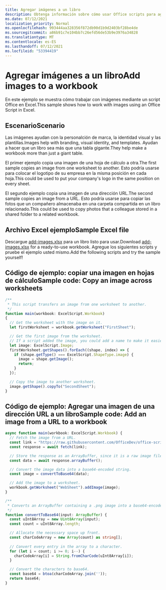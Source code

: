 ```yaml
---
title: Agregar imágenes a un libro
description: Obtenga información sobre cómo usar Office scripts para agregar una imagen a un libro y copiarla entre hojas.
ms.date: 07/12/2021
localization_priority: Normal
ms.openlocfilehash: 993444aa328356f872db90d1b9d2403bf28be4de
ms.sourcegitcommit: a86b91c7e104bb7c26efd56de53b9e3976a34828
ms.translationtype: MT
ms.contentlocale: es-ES
ms.lasthandoff: 07/12/2021
ms.locfileid: "53394419"
---
```

# <a name="add-images-to-a-workbook"></a><span data-ttu-id="d3061-103">Agregar imágenes a un libro</span><span class="sxs-lookup"><span data-stu-id="d3061-103">Add images to a workbook</span></span>

<span data-ttu-id="d3061-104">En este ejemplo se muestra cómo trabajar con imágenes mediante un script Office en Excel.</span><span class="sxs-lookup"><span data-stu-id="d3061-104">This sample shows how to work with images using an Office Script in Excel.</span></span>

## <a name="scenario"></a><span data-ttu-id="d3061-105">Escenario</span><span class="sxs-lookup"><span data-stu-id="d3061-105">Scenario</span></span>

<span data-ttu-id="d3061-106">Las imágenes ayudan con la personalción de marca, la identidad visual y las plantillas.</span><span class="sxs-lookup"><span data-stu-id="d3061-106">Images help with branding, visual identity, and templates.</span></span> <span data-ttu-id="d3061-107">Ayudan a hacer que un libro sea más que una tabla gigante.</span><span class="sxs-lookup"><span data-stu-id="d3061-107">They help make a workbook more than just a giant table.</span></span>

<span data-ttu-id="d3061-108">El primer ejemplo copia una imagen de una hoja de cálculo a otra.</span><span class="sxs-lookup"><span data-stu-id="d3061-108">The first sample copies an image from one worksheet to another.</span></span> <span data-ttu-id="d3061-109">Esto podría usarse para colocar el logotipo de su empresa en la misma posición en cada hoja.</span><span class="sxs-lookup"><span data-stu-id="d3061-109">This could be used to put your company's logo in the same position on every sheet.</span></span>

<span data-ttu-id="d3061-110">El segundo ejemplo copia una imagen de una dirección URL.</span><span class="sxs-lookup"><span data-stu-id="d3061-110">The second sample copies an image from a URL.</span></span> <span data-ttu-id="d3061-111">Esto podría usarse para copiar las fotos que un compañero almacenaba en una carpeta compartida en un libro relacionado.</span><span class="sxs-lookup"><span data-stu-id="d3061-111">This could be used to copy photos that a colleague stored in a shared folder to a related workbook.</span></span>

## <a name="sample-excel-file"></a><span data-ttu-id="d3061-112">Archivo Excel ejemplo</span><span class="sxs-lookup"><span data-stu-id="d3061-112">Sample Excel file</span></span>

<span data-ttu-id="d3061-113">Descargue <a href="add-images.xlsx">add-images.xlsx</a> para un libro listo para usar.</span><span class="sxs-lookup"><span data-stu-id="d3061-113">Download <a href="add-images.xlsx">add-images.xlsx</a> for a ready-to-use workbook.</span></span> <span data-ttu-id="d3061-114">Agregue los siguientes scripts y pruebe el ejemplo usted mismo.</span><span class="sxs-lookup"><span data-stu-id="d3061-114">Add the following scripts and try the sample yourself!</span></span>

## <a name="sample-code-copy-an-image-across-worksheets"></a><span data-ttu-id="d3061-115">Código de ejemplo: copiar una imagen en hojas de cálculo</span><span class="sxs-lookup"><span data-stu-id="d3061-115">Sample code: Copy an image across worksheets</span></span>

```TypeScript
/**
 * This script transfers an image from one worksheet to another.
 */
function main(workbook: ExcelScript.Workbook)
{
  // Get the worksheet with the image on it.
  let firstWorksheet = workbook.getWorksheet("FirstSheet");

  // Get the first image from the worksheet.
  // If a script added the image, you could add a name to make it easier to find.
  let image: ExcelScript.Image;
  firstWorksheet.getShapes().forEach((shape, index) => {
    if (shape.getType() === ExcelScript.ShapeType.image) {
      image = shape.getImage();
      return;
    }
  });

  // Copy the image to another worksheet.
  image.getShape().copyTo("SecondSheet");
}
```

## <a name="sample-code-add-an-image-from-a-url-to-a-workbook"></a><span data-ttu-id="d3061-116">Código de ejemplo: Agregar una imagen de una dirección URL a un libro</span><span class="sxs-lookup"><span data-stu-id="d3061-116">Sample code: Add an image from a URL to a workbook</span></span>

```TypeScript
async function main(workbook: ExcelScript.Workbook) {
  // Fetch the image from a URL.
  const link = "https://raw.githubusercontent.com/OfficeDev/office-scripts-docs/master/docs/images/git-octocat.png";
  const response = await fetch(link);

  // Store the response as an ArrayBuffer, since it is a raw image file.
  const data = await response.arrayBuffer();

  // Convert the image data into a base64-encoded string.
  const image = convertToBase64(data);

  // Add the image to a worksheet.
  workbook.getWorksheet("WebSheet").addImage(image);
}

/**
 * Converts an ArrayBuffer containing a .png image into a base64-encoded string.
 */
function convertToBase64(input: ArrayBuffer) {
  const uInt8Array = new Uint8Array(input);
  const count = uInt8Array.length;

  // Allocate the necessary space up front.
  const charCodeArray = new Array(count) as string[];
  
  // Convert every entry in the array to a character.
  for (let i = count; i >= 0; i--) { 
    charCodeArray[i] = String.fromCharCode(uInt8Array[i]);
  }

  // Convert the characters to base64.
  const base64 = btoa(charCodeArray.join(''));
  return base64;
}
```
